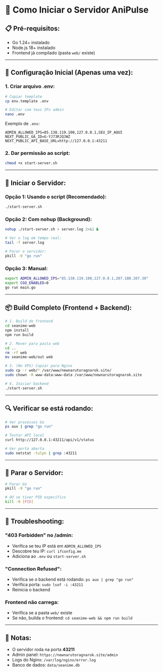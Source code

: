 # 🚀 Como Iniciar o Servidor AniPulse

## 📋 **Pré-requisitos:**
- Go 1.24+ instalado
- Node.js 18+ instalado
- Frontend já compilado (pasta `web/` existe)

---

## 🔧 **Configuração Inicial (Apenas uma vez):**

### **1. Criar arquivo .env:**
```bash
# Copiar template
cp env.template .env

# Editar com teus IPs admin
nano .env
```

Exemplo de `.env`:
```env
ADMIN_ALLOWED_IPS=85.138.119.100,127.0.0.1,SEU_IP_AQUI
NEXT_PUBLIC_GA_ID=G-YJ73RJQJWZ
NEXT_PUBLIC_API_BASE_URL=http://127.0.0.1:43211
```

### **2. Dar permissão ao script:**
```bash
chmod +x start-server.sh
```

---

## 🚀 **Iniciar o Servidor:**

### **Opção 1: Usando o script (Recomendado):**
```bash
./start-server.sh
```

### **Opção 2: Com nohup (Background):**
```bash
nohup ./start-server.sh > server.log 2>&1 &

# Ver o log em tempo real:
tail -f server.log

# Parar o servidor:
pkill -9 "go run"
```

### **Opção 3: Manual:**
```bash
export ADMIN_ALLOWED_IPS="85.138.119.100,127.0.0.1,207.180.207.30"
export CGO_ENABLED=0
go run main.go
```

---

## 📦 **Build Completo (Frontend + Backend):**

```bash
# 1. Build do frontend
cd seanime-web
npm install
npm run build

# 2. Mover para pasta web
cd ..
rm -rf web
mv seanime-web/out web

# 3. (No VPS) Copiar para Nginx
sudo cp -r web/* /var/www/newnarutoragnarok.site/
sudo chown -R www-data:www-data /var/www/newnarutoragnarok.site

# 4. Iniciar backend
./start-server.sh
```

---

## 🔍 **Verificar se está rodando:**

```bash
# Ver processos Go
ps aux | grep "go run"

# Testar API local
curl http://127.0.0.1:43211/api/v1/status

# Ver porta aberta
sudo netstat -tulpn | grep :43211
```

---

## 🛑 **Parar o Servidor:**

```bash
# Parar Go
pkill -9 "go run"

# OU se tiver PID específico
kill -9 [PID]
```

---

## 🐛 **Troubleshooting:**

### **"403 Forbidden" no /admin:**
- Verifica se teu IP está em `ADMIN_ALLOWED_IPS`
- Descobre teu IP: `curl ifconfig.me`
- Adiciona ao `.env` ou `start-server.sh`

### **"Connection Refused":**
- Verifica se o backend está rodando: `ps aux | grep "go run"`
- Verifica porta: `sudo lsof -i :43211`
- Reinicia o backend

### **Frontend não carrega:**
- Verifica se a pasta `web/` existe
- Se não, builda o frontend: `cd seanime-web && npm run build`

---

## 📝 **Notas:**

- O servidor roda na porta **43211**
- Admin panel: `https://newnarutoragnarok.site/admin`
- Logs do Nginx: `/var/log/nginx/error.log`
- Banco de dados: `data/seanime.db`

